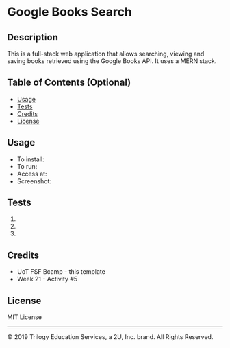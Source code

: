 # Google Books Search

## Description 
This is a full-stack web application that allows searching, viewing and saving books retrieved using the Google Books API. It uses a MERN stack.

## Table of Contents (Optional)

* [Usage](#usage)
* [Tests](#tests)
* [Credits](#credits)
* [License](#license)

## Usage 
* To install: 
* To run: 
* Access at: 
* Screenshot:


## Tests
1.
2.
3.

## Credits
* UoT FSF Bcamp - this template
* Week 21 - Activity #5
## License

MIT License

---
© 2019 Trilogy Education Services, a 2U, Inc. brand. All Rights Reserved.
